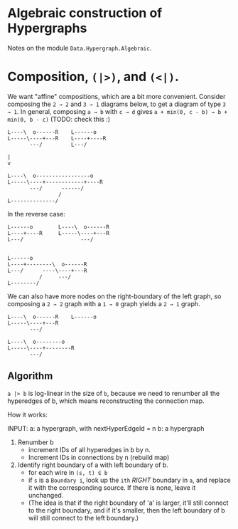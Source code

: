 # Algebraic construction of Hypergraphs

Notes on the module `Data.Hypergraph.Algebraic`.

# Composition, `(|>)`, and `(<|)`.

We want "affine" compositions, which are a bit more convenient.
Consider composing the `2 → 2` and `3 → 1` diagrams below, to get a diagram of
type `3 → 1`.
In general, composing `a → b` with `c → d` gives
`a + min(0, c - b) → b + min(0, b - c)` (TODO: check this :)

    L----\  o------R    L------o
    L-----\----+---R    L----+----R
           ---/         L---/

    |
    v

    L----\  o-----------------o
    L-----\----+------------+----R
           ---/      ------/
                    /
    L--------------/


In the reverse case:

    L------o        L----\  o------R    
    L----+----R     L-----\----+---R    
    L---/                  ---/         


    L------o        
    L----+--------\  o------R    
    L---/      ----\----+---R    
              /     ---/         
    L--------/      

We can also have more nodes on the right-boundary of the left graph, so
composing a `2 → 2` graph with a `1 → 0` graph yields a `2 → 1` graph.

    L----\  o------R    L------o        
    L-----\----+---R
           ---/

    L----\  o--------o        
    L-----\----+--------R
           ---/


## Algorithm

`a |> b` is log-linear in the size of `b`, because we need to renumber all the
hyperedges of b, which means reconstructing the connection map.

How it works:

INPUT:
  a: a hypergraph, with nextHyperEdgeId = n
  b: a hypergraph

1. Renumber b
    - increment IDs of all hyperedges in b by n.
    - Increment IDs in connections by n (rebuild map)
2. Identify right boundary of a with left boundary of b.
    - for each wire in `(s, t) ∈ b`
    - if `s` is a `Boundary i`, look up the `ith` *RIGHT* boundary in `a`, and
      replace it with the corresponding source. If there is none, leave it
      unchanged.
    - (The idea is that if the right boundary of 'a' is larger, it'll still
      connect to the right boundary, and if it's smaller, then the left
      boundary of b will still connect to the left boundary.)
